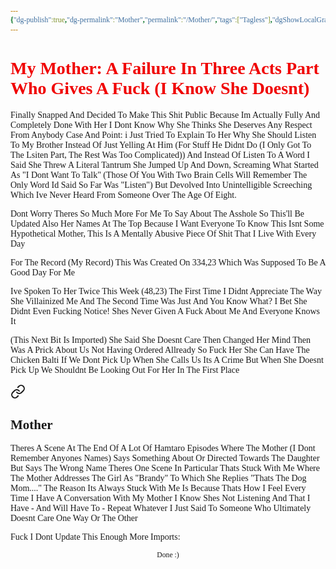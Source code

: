 ```yaml
---
{"dg-publish":true,"dg-permalink":"Mother","permalink":"/Mother/","tags":["Tagless"],"dgShowLocalGraph":null,"dgShowToc":null}
---
```


<style id="Force_Custom_Fonts" type="text/css">@font-face{font-style:normal;font-family:"Merriweather";src:local("Merriweather")}@font-face{font-style:bolder;font-family:"Merriweather";src:local("Merriweather")}@font-face{font-style:normal;font-family:"Merriweather";src:local("Merriweather");unicode-range:U+0-FF,U+2E80-9FFF,U+F900-FAFF,U+FE30-FE4F,U+20000-2FA1F}@font-face{font-style:bolder;font-family:"Merriweather";src:local("Merriweather");unicode-range:U+0-FF,U+2E80-9FFF,U+F900-FAFF,U+FE30-FE4F,U+20000-2FA1F}@font-face{font-style:normal;font-family:"Merriweather";src:local("Merriweather");unicode-range:U+0-FF}@font-face{font-style:bolder;font-family:"Merriweather";src:local("Merriweather");unicode-range:U+0-FF}:not(pre):not(code):not(textarea):not(tt):not(kbd):not(samp):not(var){font-family:"Merriweather"!important}pre,code,textarea,tt,kbd,samp,var{font-family:monospace!important}pre *,code *,textarea *,tt *,kbd *,samp *,var *{font-family:monospace!important}</style>


# <span style="color:#F00000">My Mother: A Failure In Three Acts Part Who Gives A Fuck (I Know She Doesnt)</span>

Finally Snapped And Decided To Make This Shit Public Because Im Actually Fully And Completely Done With Her
I Dont Know Why She Thinks She Deserves Any Respect From Anybody
Case And Point: i Just Tried To Explain To Her Why She Should Listen To My Brother Instead Of Just Yelling At Him (For Stuff He Didnt Do (I Only Got To The Lsiten Part, The Rest Was Too Complicated)) And Instead Of Listen To A Word I Said She Threw A Literal Tantrum
She Jumped Up And Down, Screaming What Started As "I Dont Want To Talk" (Those Of You With Two Brain Cells Will Remember The Only Word Id Said So Far Was "Listen") But Devolved Into Unintelligible Screeching Which Ive Never Heard From Someone Over The Age Of Eight.

Dont Worry Theres So Much More For Me To Say About The Asshole So This'll Be Updated
Also Her Names At The Top Because I Want Everyone To Know This Isnt Some Hypothetical Mother, This Is A Mentally Abusive Piece Of Shit That I Live With Every Day

For The Record (My Record) This Was Created On 334,23 Which Was Supposed To Be A Good Day For Me

Ive Spoken To Her Twice This Week (48,23)
The First Time I Didnt Appreciate The Way She Villainized Me And The Second Time Was Just 
And You Know What? I Bet She Didnt Even Fucking Notice!
Shes Never Given A Fuck About Me And Everyone Knows It

(This Next Bit Is Imported)
She Said She Doesnt Care
Then Changed Her Mind
Then Was A Prick About Us Not Having Ordered Allready
So Fuck Her She Can Have The Chicken Balti
If We Dont Pick Up When She Calls Us Its A Crime
But When She Doesnt Pick Up We Shouldnt Be Looking Out For Her In The First Place


<div class="transclusion internal-embed is-loaded"><a class="markdown-embed-link" href="/constant-comment/#mother" aria-label="Open link"><svg xmlns="http://www.w3.org/2000/svg" width="24" height="24" viewBox="0 0 24 24" fill="none" stroke="currentColor" stroke-width="2" stroke-linecap="round" stroke-linejoin="round" class="svg-icon lucide-link"><path d="M10 13a5 5 0 0 0 7.54.54l3-3a5 5 0 0 0-7.07-7.07l-1.72 1.71"></path><path d="M14 11a5 5 0 0 0-7.54-.54l-3 3a5 5 0 0 0 7.07 7.07l1.71-1.71"></path></svg></a><div class="markdown-embed">



## Mother
Theres A Scene At The End Of A Lot Of Hamtaro Episodes Where The Mother (I Dont Remember Anyones Names) Says Something About Or Directed Towards The Daughter But Says The Wrong Name
Theres One Scene In Particular Thats Stuck With Me Where The Mother Addresses The Girl As "Brandy" To Which She Replies "Thats The Dog Mom...."
The Reason Its Always Stuck With Me Is Because Thats How I Feel Every Time I Have A Conversation With My Mother
I Know Shes Not Listening And That I Have - And Will Have To - Repeat Whatever I Just Said To Someone Who Ultimately Doesnt Care One Way Or The Other

Fuck I Dont Update This Enough
More Imports:


</div></div>









<center><sub>Done :)</sub></center>


<script src="https://utteranc.es/client.js"
        repo="WonderingGodling/My-Mind-Space"
        issue-term="title"
        theme="preferred-color-scheme"
        crossorigin="anonymous"
        async>
</script>